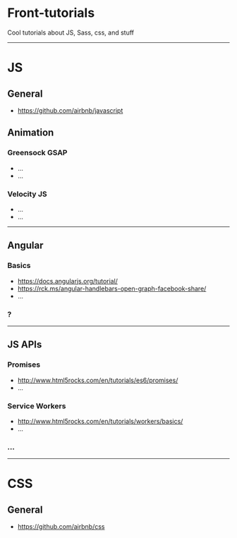 # Front-tutorials
Cool tutorials about JS, Sass, css, and stuff

***

# JS  

## General
- https://github.com/airbnb/javascript

## Animation  
### Greensock GSAP  
- ...
- ...

### Velocity JS
- ...
- ...

***

## Angular
### Basics
- https://docs.angularjs.org/tutorial/
- https://rck.ms/angular-handlebars-open-graph-facebook-share/
- ...

### ?

***

## JS APIs
### Promises
- http://www.html5rocks.com/en/tutorials/es6/promises/
- ...

### Service Workers
- http://www.html5rocks.com/en/tutorials/workers/basics/
- ...

### ...

***

# CSS  

## General
- https://github.com/airbnb/css


